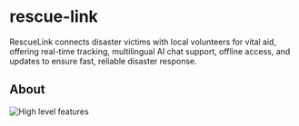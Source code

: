 # rescue-link

RescueLink connects disaster victims with local volunteers for vital aid, offering real-time tracking, multilingual AI chat support, offline access, and updates to ensure fast, reliable disaster response.


## About

![High level features](https://github.com/user-attachments/assets/1626eecf-ace9-4025-9909-fbe9f1a4afd1)
